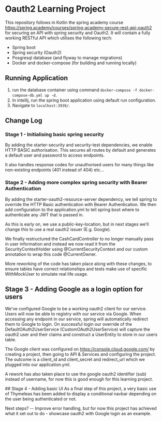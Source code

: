 # Oauth2 Learning Project

This repository follows in Kotlin the spring academy course https://spring.academy/courses/spring-academy-secure-rest-api-oauth2 for securing an API with spring security and Oauth2.
It will contain a fully working RESTful API which utilises the following tech:

- Spring boot
- Spring security (Oauth2)
- Posgresql database (and flyway to manage migrations)
- Docker and docker-compose (for building and running locally)

## Running Application
1. run the database container using command 
`docker-compose -f docker-compose-db.yml up -d`.
2. In intellij, run the spring boot application using default run configuration.
3. Navigate to `localhost:3939/`.

## Change Log

### Stage 1 - Initialising basic spring security
By adding the starter-security and security-test dependencies,
we enable HTTP BASIC authorisation. This secures all routes by default
and generates a default user and password to access endpoints.

It also handles response codes for unauthorised users for many things
like non-existing endpoints (401 instead of 404) etc...

### Stage 2 - Adding more complex spring security with Bearer Authentication
By adding the starter-oauth2-resource-server dependency, we tell spring to override 
the HTTP Basic authentication with Bearer Authentication. We then add configuration 
to the application.yml to tell spring boot where to authenticate any JWT that is passed in.

As this is early on, we use a public-key-location, but in next stages we'll change this 
to use a real oauth2 issuer (E.g. Google).

We finally restructured the CashCardController to no longer manually pass in user information 
and instead we now read it from the SecurityContextHolder using @CurrentSecurityContext and 
our custom annotation to wrap this code @CurrentOwner.

More reworking of the code has taken place along with these changes, to ensure tables have correct 
relationships and tests make use of specific WithMockUser to simulate real life usage.


## Stage 3 - Adding Google as a login option for users
We've configured Google to be a working oauth2 client for our service. Users will now be able to registry with our service via Google. When accessing any endpoint in our service, spring will automatically redirect them to Google to login. On successful login our override of the DefaultOAuth2UserService (CustomOAuth2UserService) will capture the oauth2 user and their claims and construct a UserEntity to store in our users table.

The Google client was configured on https://console.cloud.google.com/ by creating a project, then going to API & Services and configuring the project. The outcome is a client_id and client_secret and redirect_url which we plugged into our application.yml.

A rework has also taken place to use the google oauth2 identifier (sub) instead of username, for now this is good enough for this learning project.

## Stage 4 - Adding basic UI
As a final step of this project, a very basic use of Thymeleas has been added to display a conditional navbar depending on the user being authenticated or not.

Next steps? -- Improve error handling, but for now this project has achieved what it set out to do - showcase oauth2 with Google login as an example.
